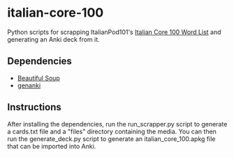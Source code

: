 # italian-core-100
Python scripts for scrapping ItalianPod101's [Italian Core 100 Word List](https://www.italianpod101.com/italian-word-lists/?page=1) and generating an Anki deck from it.

## Dependencies

* [Beautiful Soup](https://www.crummy.com/software/BeautifulSoup/bs4/doc/)
* [genanki](https://pypi.org/project/genanki/)

## Instructions

After installing the dependencies, run the run_scrapper.py script to generate a cards.txt file and a "files" directory containing the media. You can then run the generate_deck.py script to generate an italian_core_100.apkg file that can be imported into Anki.
